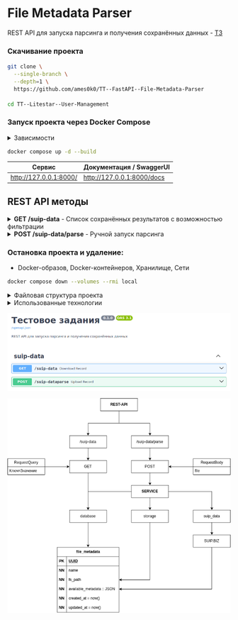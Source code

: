 # File Metadata Parser

REST API для запуска парсинга и получения сохранённых данных - [ТЗ](./_readme/TestTask.pdf)

### Скачивание проекта
```bash
git clone \
  --single-branch \
  --depth=1 \
  https://github.com/ames0k0/TT--FastAPI--File-Metadata-Parser

cd TT--Litestar--User-Management
```

### Запуск проекта через Docker Compose
<details>
  <summary>Зависимости</summary>
  <pre>
docker -v  # Docker version 27.5.1, build 9f9e405
python -V  # Python 3.12.8</pre>
</details>

```bash
docker compose up -d --build
```
| Сервис                        | Документация / SwaggerUI                  |
| ----------------------------- | ----------------------------------------- |
| http://127.0.0.1:8000/        | http://127.0.0.1:8000/docs                |


## REST API методы
<details>
  <summary><strong>GET /suip-data</strong> - Список сохранённых результатов с возможностью фильтрации</summary>

  | Параметры запроса   | Тип       | Описание              |
  | ------------------- | --------- | --------------------- |
  | Ключ=Значение       | Строка    | Фильтр по метаданным  |

  ```bash
  curl -X 'GET' \
  'http://127.0.0.1:8000/suip-data' \
  -H 'accept: application/json'
  ```

  ```bash
  # MIME тип=application/pdf
  curl -X 'GET' \
  'http://127.0.0.1:8000/suip-data?MIME%20%D1%82%D0%B8%D0%BF=application/pdf' \
  -H 'accept: application/json'
  ```

  ```json
  [
    {
    "fs_path": "static/file_metadata/b4218b17-80f2-4172-b4f2-c731075b08f8.json",
    "created_at": "2025-07-02T22:24:28.845874",
    "name": "тестовое задания.pdf",
    "available_metadata": {
      "Версия ExifTool": "13.30",
      "Название файла": "fileforsending",
      "Каталог": "/tmp",
      "Размер файла": "91 kB",
      "Дата редактирования файла": "2025:07:03 01:24:29+03:00",
      "Дата последнего доступа к файлу": "2025:07:03 01:24:29+03:00",
      "Дата изменения файлового индекса": "2025:07:03 01:24:29+03:00",
      "Разрешения файла": "-rw-r--r--",
      "Тип файла": "PDF",
      "Расширение файла": "pdf",
      "MIME тип": "application/pdf",
      "Версия PDF": "1.4",
      "Линеаризация": "Нет",
      "Количество страниц": "1",
      "Тегированный PDF": "Да",
      "Название": "тестовое задания",
      "Производитель": "Skia/PDF m139 Google Docs Renderer"
    },
    "id": "b4218b17-80f2-4172-b4f2-c731075b08f8",
    "updated_at": "2025-07-02T22:24:28.845874"
    }
  ]
  ```

</details>

<details>
  <summary><strong>POST /suip-data/parse</strong> - Ручной запуск парсинга</summary>

  | Тело запроса    | Тип   | Описание          |
  | --------------- | ----- | ----------------- |
  | file            | Файл  | Файл для парсинга |

  ```bash
  curl -X 'POST' \
  'http://127.0.0.1:8000/suip-dataparse' \
  -H 'accept: application/json' \
  -H 'Content-Type: multipart/form-data' \
  -F 'file=@тестовое задания.pdf;type=application/pdf'
  ```

  ```json
  {
  "id": "b4218b17-80f2-4172-b4f2-c731075b08f8",
  "name": "тестовое задания.pdf",
  "fs_path": "static/file_metadata/b4218b17-80f2-4172-b4f2-c731075b08f8.json",
  "available_metadata": {
    "Версия ExifTool": "13.30",
    "Название файла": "fileforsending",
    "Каталог": "/tmp",
    "Размер файла": "91 kB",
    "Дата редактирования файла": "2025:07:03 01:24:29+03:00",
    "Дата последнего доступа к файлу": "2025:07:03 01:24:29+03:00",
    "Дата изменения файлового индекса": "2025:07:03 01:24:29+03:00",
    "Разрешения файла": "-rw-r--r--",
    "Тип файла": "PDF",
    "Расширение файла": "pdf",
    "MIME тип": "application/pdf",
    "Версия PDF": "1.4",
    "Линеаризация": "Нет",
    "Количество страниц": "1",
    "Тегированный PDF": "Да",
    "Название": "тестовое задания",
    "Производитель": "Skia/PDF m139 Google Docs Renderer"
  },
  "created_at": "2025-07-02T22:24:28.845874",
  "updated_at": "2025-07-02T22:24:28.845874"
  }
  ```
</details>



### Остановка проекта и удаление:
- Docker-образов, Docker-контейнеров, Хранилище, Сети
```bash
docker compose down --volumes --rmi local
```

<details>
<summary>Файловая структура проекта</summary>

```bash
tree -a -I ".git|.venv|__pycache__|_readme|static|pgdata|__init__.py" --dirsfirst
```
<pre>
.
├── src
│   ├── core
│   │   ├── config.py
│   │   ├── dependencies.py
│   │   └── exceptions.py
│   ├── database
│   │   ├── app.py
│   │   └── models.py
│   ├── routers
│   │   └── suip_data.py
│   ├── services
│   │   ├── base.py
│   │   ├── database.py
│   │   ├── storage.py
│   │   └── suip_data.py
│   ├── storage
│   │   └── app.py
│   └── main.py
├── docker-compose.yml
├── Dockerfile
├── .gitignore
├── pyproject.toml
├── .python-version
├── README.md
├── requirements.txt
└── uv.lock
</pre>
</details>

<details>
  <summary>Использованные технологии</summary>

| Название          | Ссылки                                                    |
| :---------------: | :-------------------------------------------------------: |
| FastAPI           | https://fastapi.tiangolo.com                              |
| Uvicorn           | https://www.uvicorn.org/                                  |
| SQLAlchemy        | https://www.sqlalchemy.org                                |
| PostgreSQL        | https://www.postgresql.org/                               |
| Pydantic          | https://docs.pydantic.dev/latest/                         |
| requests          | https://requests.readthedocs.io/en/latest/                |
| bs4               | https://www.crummy.com/software/BeautifulSoup/bs4/doc/    |
| Docker Compose    | https://docs.docker.com/compose                           |

</details>

<p align="center"><img src="./_readme/rest-api.png" /></p>
<p align="center"><img src="./_readme/Diagram.drawio.png" /></p>